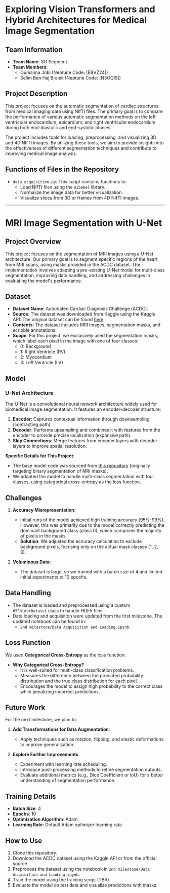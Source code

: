 # Exploring Vision Transformers and Hybrid Architectures for Medical Image Segmentation

## Team Information
- **Team Name**: SO Segment
- **Team Members**:
  - Oumaima Jribi (Neptune Code: [EBVZ24])
  - Selim Ben Haj Braiek (Neptune Code: [N5OQI9])

## Project Description
This project focuses on the automatic segmentation of cardiac structures from medical imaging data using NIfTI files. The primary goal is to compare the performance of various automatic segmentation methods on the left ventricular endocardium, epicardium, and right ventricular endocardium during both end-diastolic and end-systolic phases.

The project includes tools for loading, preprocessing, and visualizing 3D and 4D NIfTI images. By utilizing these tools, we aim to provide insights into the effectiveness of different segmentation techniques and contribute to improving medical image analysis.

## Functions of Files in the Repository
- `data_acquisition.py`: This script contains functions to:
  - Load NIfTI files using the `nibabel` library.
  - Normalize the image data for better visualization.
  - Visualize slices from 3D or frames from 4D NIfTI images.

---

# MRI Image Segmentation with U-Net

## Project Overview
This project focuses on the segmentation of MRI images using a U-Net architecture. Our primary goal is to segment specific regions of the heart from MRI scans, using masks provided in the ACDC dataset. The implementation involves adapting a pre-existing U-Net model for multi-class segmentation, improving data handling, and addressing challenges in evaluating the model's performance.

## Dataset
- **Dataset Name**: Automated Cardiac Diagnosis Challenge (ACDC).
- **Source**: The dataset was downloaded from Kaggle using the Kaggle API. The original dataset can be found [here](https://www.kaggle.com/).
- **Contents**: The dataset includes MRI images, segmentation masks, and scribble annotations.
- **Scope**: For this project, we exclusively used the segmentation masks, which label each pixel in the image with one of four classes:
  - 0: Background
  - 1: Right Ventricle (RV)
  - 2: Myocardium
  - 3: Left Ventricle (LV)

## Model
### U-Net Architecture
The U-Net is a convolutional neural network architecture widely used for biomedical image segmentation. It features an encoder-decoder structure:
1. **Encoder**: Captures contextual information through downsampling (contracting path).
2. **Decoder**: Performs upsampling and combines it with features from the encoder to provide precise localization (expansive path).
3. **Skip Connections**: Merge features from encoder layers with decoder layers to improve spatial resolution.

**Specific Details for This Project**:
- The base model code was sourced from [this repository](https://github.com/) (originally targeting binary segmentation of MRI masks).
- We adapted the model to handle multi-class segmentation with four classes, using categorical cross-entropy as the loss function.

## Challenges
1. **Accuracy Misrepresentation**:
   - Initial runs of the model achieved high training accuracy (95%-99%). However, this was primarily due to the model correctly predicting the dominant background class (class 0), which comprises the majority of pixels in the masks.
   - **Solution**: We adjusted the accuracy calculation to exclude background pixels, focusing only on the actual mask classes (1, 2, 3).
   
2. **Voluminous Data**:
   - The dataset is large, so we trained with a batch size of 4 and limited initial experiments to 10 epochs.

## Data Handling
- The dataset is loaded and preprocessed using a custom `H5FolderDataset` class to handle HDF5 files.
- Data loading and acquisition were updated from the first milestone. The updated notebook can be found in:
  - `2nd milestone/Data Acquisition and Loading.ipynb`.

## Loss Function
We used **Categorical Cross-Entropy** as the loss function:
- **Why Categorical Cross-Entropy?**
  - It is well-suited for multi-class classification problems.
  - Measures the difference between the predicted probability distribution and the true class distribution for each pixel.
  - Encourages the model to assign high probability to the correct class while penalizing incorrect predictions.

## Future Work
For the next milestone, we plan to:
1. **Add Transformations for Data Augmentation**:
   - Apply techniques such as rotation, flipping, and elastic deformations to improve generalization.
   
2. **Explore Further Improvements**:
   - Experiment with learning rate scheduling.
   - Introduce post-processing methods to refine segmentation outputs.
   - Evaluate additional metrics (e.g., Dice Coefficient or IoU) for a better understanding of segmentation performance.

## Training Details
- **Batch Size**: 4
- **Epochs**: 10
- **Optimization Algorithm**: Adam
- **Learning Rate**: Default Adam optimizer learning rate.

## How to Use
1. Clone this repository.
2. Download the ACDC dataset using the Kaggle API or from the official source.
3. Preprocess the dataset using the notebook in `2nd milestone/Data Acquisition and Loading.ipynb`.
4. Train the model using the training script (TBA).
5. Evaluate the model on test data and visualize predictions with masks.
